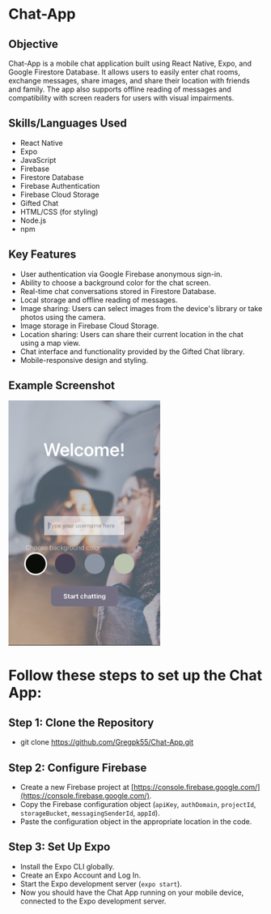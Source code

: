 # Chat-App

## Objective
Chat-App is a mobile chat application built using React Native, Expo, and Google Firestore Database. It allows users to easily enter chat rooms, exchange messages, share images, and share their location with friends and family. The app also supports offline reading of messages and compatibility with screen readers for users with visual impairments.

## Skills/Languages Used
- React Native
- Expo
- JavaScript
- Firebase
- Firestore Database
- Firebase Authentication
- Firebase Cloud Storage
- Gifted Chat
- HTML/CSS (for styling)
- Node.js
- npm

## Key Features
- User authentication via Google Firebase anonymous sign-in.
- Ability to choose a background color for the chat screen.
- Real-time chat conversations stored in Firestore Database.
- Local storage and offline reading of messages.
- Image sharing: Users can select images from the device's library or take photos using the camera.
- Image storage in Firebase Cloud Storage.
- Location sharing: Users can share their current location in the chat using a map view.
- Chat interface and functionality provided by the Gifted Chat library.
- Mobile-responsive design and styling.



## Example Screenshot
<img src="assets/READMEimg.png" alt="Chat-App Screenshot" width="300">


# Follow these steps to set up the Chat App:

## Step 1: Clone the Repository
- git clone https://github.com/Gregpk55/Chat-App.git

## Step 2: Configure Firebase
- Create a new Firebase project at [https://console.firebase.google.com/](https://console.firebase.google.com/).
- Copy the Firebase configuration object (`apiKey`, `authDomain`, `projectId`, `storageBucket`, `messagingSenderId`, `appId`).
- Paste the configuration object in the appropriate location in the code.

## Step 3: Set Up Expo
- Install the Expo CLI globally.
- Create an Expo Account and Log In.
- Start the Expo development server (`expo start`).
- Now you should have the Chat App running on your mobile device, connected to the Expo development server.